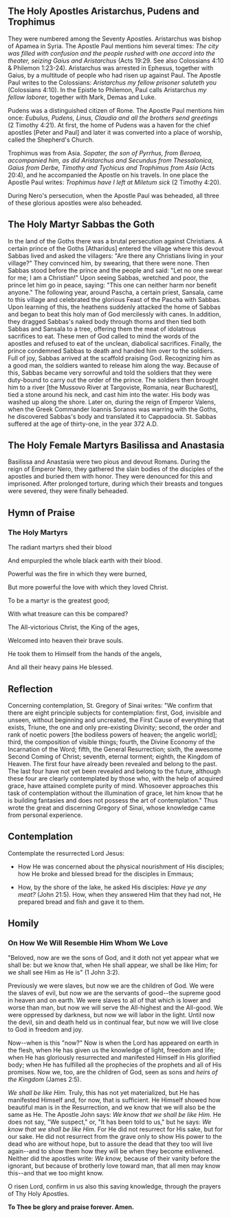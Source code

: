 ## The Holy Apostles Aristarchus, Pudens and Trophimus

They were numbered among the Seventy Apostles. Aristarchus was bishop of Apamea in Syria. The Apostle Paul mentions him several times: *The city was filled with confusion and the people rushed with one accord into the theater, seizing Gaius and Aristarchus* (Acts 19:29. See also Colossians 4:10 & Philemon 1:23-24). Aristarchus was arrested in Ephesus, together with Gaius, by a multitude of people who had risen up against Paul. The Apostle Paul writes to the Colossians: *Aristarchus my fellow prisoner saluteth you* (Colossians 4:10). In the Epistle to Philemon, Paul calls Aristarchus *my fellow laborer,* together with Mark, Demas and Luke.

Pudens was a distinguished citizen of Rome. The Apostle Paul mentions him once: *Eubulus, Pudens, Linus, Claudia and all the brothers send greetings* (2 Timothy 4:21). At first, the home of Pudens was a haven for the chief apostles [Peter and Paul] and later it was converted into a place of worship, called the Shepherd's Church.

Trophimus was from Asia. *Sopater, the son of Pyrrhus, from Beroea, accompanied him, as did Aristarchus and Secundus from Thessalonica, Gaius from Derbe, Timothy and Tychicus and Trophimus from Asia* (Acts 20:4), and he accompanied the Apostle on his travels. In one place the Apostle Paul writes: *Trophimus have I left at Miletum sick* (2 Timothy 4:20).

During Nero's persecution, when the Apostle Paul was beheaded, all three of these glorious apostles were also beheaded.

  
## The Holy Martyr Sabbas the Goth

In the land of the Goths there was a brutal persecution against Christians. A certain prince of the Goths [Atharidus] entered the village where this devout Sabbas lived and asked the villagers: "Are there any Christians living in your village?" They convinced him, by swearing, that there were none. Then Sabbas stood before the prince and the people and said: "Let no one swear for me; I am a Christian!" Upon seeing Sabbas, wretched and poor, the prince let him go in peace, saying: "This one can neither harm nor benefit anyone." The following year, around Pascha, a certain priest, Sansala, came to this village and celebrated the glorious Feast of the Pascha with Sabbas. Upon learning of this, the heathens suddenly attacked the home of Sabbas and began to beat this holy man of God mercilessly with canes. In addition, they dragged Sabbas's naked body through thorns and then tied both Sabbas and Sansala to a tree, offering them the meat of idolatrous sacrifices to eat. These men of God called to mind the words of the apostles and refused to eat of the unclean, diabolical sacrifices. Finally, the prince condemned Sabbas to death and handed him over to the soldiers. Full of joy, Sabbas arrived at the scaffold praising God. Recognizing him as a good man, the soldiers wanted to release him along the way. Because of this, Sabbas became very sorrowful and told the soldiers that they were duty-bound to carry out the order of the prince. The soldiers then brought him to a river [the Mussovo River at Targoviste, Romania, near Bucharest], tied a stone around his neck, and cast him into the water. His body was washed up along the shore. Later on, during the reign of Emperor Valens, when the Greek Commander Ioannis Soranos was warring with the Goths, he discovered Sabbas's body and translated it to Cappadocia. St. Sabbas suffered at the age of thirty-one, in the year 372 A.D.

  
## The Holy Female Martyrs Basilissa and Anastasia

Basilissa and Anastasia were two pious and devout Romans. During the reign of Emperor Nero, they gathered the slain bodies of the disciples of the apostles and buried them with honor. They were denounced for this and imprisoned. After prolonged torture, during which their breasts and tongues were severed, they were finally beheaded.

  
## Hymn of Praise

### The Holy Martyrs

The radiant martyrs shed their blood  

And empurpled the whole black earth with their blood.  

Powerful was the fire in which they were burned,  

But more powerful the love with which they loved Christ.  

To be a martyr is the greatest good;  

With what treasure can this be compared?  

The All-victorious Christ, the King of the ages,  

Welcomed into heaven their brave souls.  

He took them to Himself from the hands of the angels,  

And all their heavy pains He blessed.  

  
## Reflection

Concerning contemplation, St. Gregory of Sinai writes: "We confirm that there are eight principle subjects for contemplation: first, God, invisible and unseen, without beginning and uncreated, the First Cause of everything that exists, Triune, the one and only pre-existing Divinity; second, the order and rank of noetic powers [the bodiless powers of heaven; the angelic world]; third, the composition of visible things; fourth, the Divine Economy of the Incarnation of the Word; fifth, the General Resurrection; sixth, the awesome Second Coming of Christ; seventh, eternal torment; eighth, the Kingdom of Heaven. The first four have already been revealed and belong to the past. The last four have not yet been revealed and belong to the future, although these four are clearly contemplated by those who, with the help of acquired grace, have attained complete purity of mind. Whosoever approaches this task of contemplation without the illumination of grace, let him know that he is building fantasies and does not possess the art of contemplation." Thus wrote the great and discerning Gregory of Sinai, whose knowledge came from personal experience.

  
## Contemplation

Contemplate the resurrected Lord Jesus:  

- How He was concerned about the physical nourishment of His disciples; how He broke and blessed bread for the disciples in Emmaus;  

- How, by the shore of the lake, he asked His disciples: *Have ye any meat?* (John 21:5). How, when they answered Him that they had not, He prepared bread and fish and gave it to them.  

  
## Homily

### On How We Will Resemble Him Whom We Love

"Beloved, now are we the sons of God, and it doth not yet appear what we shall be: but we know that, when He shall appear, we shall be like Him; for we shall see Him as He is" (1 John 3:2).

Previously we were slaves, but now we are the children of God. We were the slaves of evil, but now we are the servants of good--the supreme good in heaven and on earth. We were slaves to all of that which is lower and worse than man, but now we will serve the All-highest and the All-good. We were oppressed by darkness, but now we will labor in the light. Until now the devil, sin and death held us in continual fear, but now we will live close to God in freedom and joy.

Now--when is this "now?" Now is when the Lord has appeared on earth in the flesh, when He has given us the knowledge of light, freedom and life; when He has gloriously resurrected and manifested Himself in His glorified body; when He has fulfilled all the prophecies of the prophets and all of His promises. Now we, too, are the children of God, seen as sons and *heirs of the Kingdom* (James 2:5).

*We shall be like Him.* Truly, this has not yet materialized, but He has manifested Himself and, for now, that is sufficient. He Himself showed how beautiful man is in the Resurrection, and we know that we will also be the same as He. The Apostle John says: *We know that we shall be like Him.* He does not say, "We suspect," or, "It has been told to us," but he says: *We know that we shall be like Him.* For He did not resurrect for His sake, but for our sake. He did not resurrect from the grave only to show His power to the dead who are without hope, but to assure the dead that they too will live again--and to show them how they will be when they become enlivened. Neither did the apostles write: *We know,* because of their vanity before the ignorant, but because of brotherly love toward man, that all men may know this--and that we too might know.

O risen Lord, confirm in us also this saving knowledge, through the prayers of Thy Holy Apostles.

**To Thee be glory and praise forever. Amen.**

